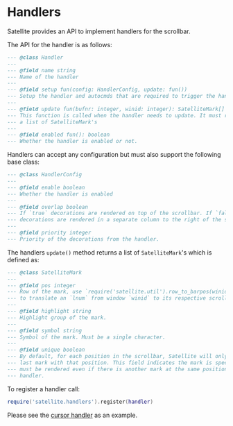 # Handlers

Satellite provides an API to implement handlers for the scrollbar.

The API for the handler is as follows:

```lua
--- @class Handler
---
--- @field name string
--- Name of the handler
---
--- @field setup fun(config: HandlerConfig, update: fun())
--- Setup the handler and autocmds that are required to trigger the handler.
---
--- @field update fun(bufnr: integer, winid: integer): SatelliteMark[]
--- This function is called when the handler needs to update. It must return
--- a list of SatelliteMark's
---
--- @field enabled fun(): boolean
--- Whether the handler is enabled or not.
```

Handlers can accept any configuration but must also support the following
base class:

```lua
--- @class HandlerConfig
---
--- @field enable boolean
--- Whether the handler is enabled
---
--- @field overlap boolean
--- If `true` decorations are rendered on top of the scrollbar. If `false` the
--- decorations are rendered in a separate column to the right of the scrollbar.
---
--- @field priority integer
--- Priority of the decorations from the handler.
```

The handlers `update()` method returns a list of `SatelliteMark`'s which is defined as:

```lua
--- @class SatelliteMark
---
--- @field pos integer
--- Row of the mark, use `require('satellite.util').row_to_barpos(winid, lnum)`
--- to translate an `lnum` from window `winid` to its respective scrollbar row.
---
--- @field highlight string
--- Highlight group of the mark.
---
--- @field symbol string
--- Symbol of the mark. Must be a single character.
---
--- @field unique boolean
--- By default, for each position in the scrollbar, Satellite will only use the
--- last mark with that position. This field indicates the mark is special and
--- must be rendered even if there is another mark at the same position from the
--- handler.
```

To register a handler call:
```lua
require('satellite.handlers').register(handler)
```

Please see the [cursor handler](lua/satellite/handlers/cursor.lua) as an example.
